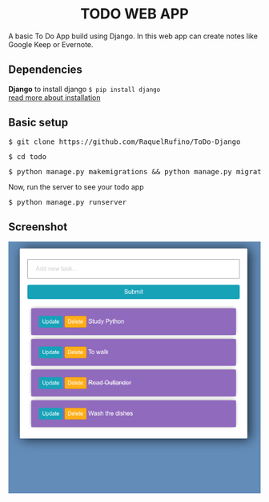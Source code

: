 <h1 align="center">TODO WEB APP</h1>

A basic To Do App build using Django. In this web app can create notes like Google Keep or Evernote.

Dependencies
------------

 <b>Django</b> 
 to install django <code>$ pip install django</code>
 <br>
 <a href="https://www.geeksforgeeks.org/django-introduction-and-installation/">read more about installation</a>
 
 
Basic setup
------------

<pre>$ git clone https://github.com/RaquelRufino/ToDo-Django </pre>
<pre>$ cd todo</pre>
<pre>$ python manage.py makemigrations && python manage.py migrate</pre>

Now, run the server to see your todo app
<pre>$ python manage.py runserver</pre>


Screenshot  
------------

  ![alt text](todo.png)
  